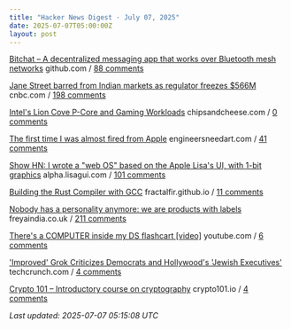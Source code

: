 ```yaml
---
title: "Hacker News Digest · July 07, 2025"
date: 2025-07-07T05:00:00Z
layout: post
---
```


[Bitchat – A decentralized messaging app that works over Bluetooth mesh networks](https://github.com/jackjackbits/bitchat)  github.com / [88 comments](https://news.ycombinator.com/item?id=44485342)

[Jane Street barred from Indian markets as regulator freezes $566M](https://www.cnbc.com/2025/07/04/indian-regulator-bars-us-trading-firm-jane-street-from-accessing-securities-market.html)  cnbc.com / [198 comments](https://news.ycombinator.com/item?id=44480916)

[Intel's Lion Cove P-Core and Gaming Workloads](https://chipsandcheese.com/p/intels-lion-cove-p-core-and-gaming)  chipsandcheese.com / [0 comments](https://news.ycombinator.com/item?id=44484688)

[The first time I was almost fired from Apple](https://www.engineersneedart.com/blog/almostfired/almostfired.html)  engineersneedart.com / [41 comments](https://news.ycombinator.com/item?id=44463063)

[Show HN: I wrote a "web OS" based on the Apple Lisa's UI, with 1-bit graphics](https://alpha.lisagui.com/)  alpha.lisagui.com / [101 comments](https://news.ycombinator.com/item?id=44482965)

[Building the Rust Compiler with GCC](https://fractalfir.github.io/generated_html/cg_gcc_bootstrap.html)  fractalfir.github.io / [11 comments](https://news.ycombinator.com/item?id=44484363)

[Nobody has a personality anymore: we are products with labels](https://www.freyaindia.co.uk/p/nobody-has-a-personality-anymore)  freyaindia.co.uk / [211 comments](https://news.ycombinator.com/item?id=44484595)

[There's a COMPUTER inside my DS flashcart [video]](https://www.youtube.com/watch?v=uq0pJmd7GAA)  youtube.com / [6 comments](https://news.ycombinator.com/item?id=44485336)

['Improved' Grok Criticizes Democrats and Hollywood's 'Jewish Executives'](https://techcrunch.com/2025/07/06/improved-grok-criticizes-democrats-and-hollywoods-jewish-executives/)  techcrunch.com / [4 comments](https://news.ycombinator.com/item?id=44486818)

[Crypto 101 – Introductory course on cryptography](https://www.crypto101.io/)  crypto101.io / [4 comments](https://news.ycombinator.com/item?id=44484074)


_Last updated: 2025-07-07 05:15:08 UTC_
